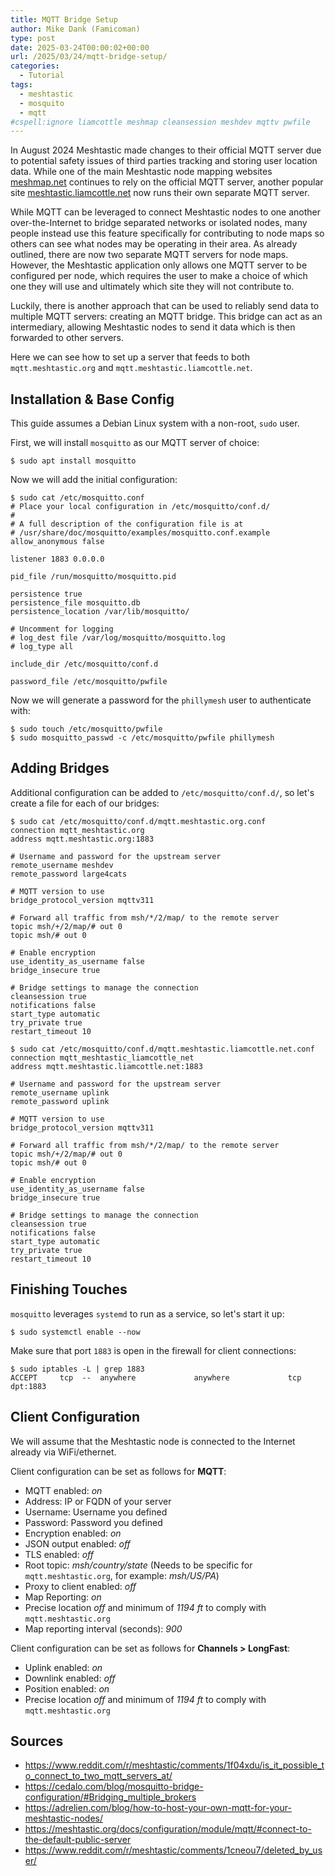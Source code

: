 ```yaml
---
title: MQTT Bridge Setup
author: Mike Dank (Famicoman)
type: post
date: 2025-03-24T00:00:02+00:00
url: /2025/03/24/mqtt-bridge-setup/
categories:
  - Tutorial
tags:
  - meshtastic
  - mosquito
  - mqtt
#cspell:ignore liamcottle meshmap cleansession meshdev mqttv pwfile
---
```


In August 2024 Meshtastic made changes to their official MQTT server due to potential safety issues of third parties tracking and storing user location data. While one of the main Meshtastic node mapping websites [meshmap.net](https://meshmap.net/) continues to rely on the official MQTT server, another popular site [meshtastic.liamcottle.net](https://meshtastic.liamcottle.net/) now runs their own separate MQTT server.

While MQTT can be leveraged to connect Meshtastic nodes to one another over-the-Internet to bridge separated networks or isolated nodes, many people instead use this feature specifically for contributing to node maps so others can see what nodes may be operating in their area. As already outlined, there are now two separate MQTT servers for node maps. However, the Meshtastic application only allows one MQTT server to be configured per node, which requires the user to make a choice of which one they will use and ultimately which site they will not contribute to.

Luckily, there is another approach that can be used to reliably send data to multiple MQTT servers: creating an MQTT bridge. This bridge can act as an intermediary, allowing Meshtastic nodes to send it data which is then forwarded to other servers.

Here we can see how to set up a server that feeds to both `mqtt.meshtastic.org` and `mqtt.meshtastic.liamcottle.net`.

## Installation & Base Config

This guide assumes a Debian Linux system with a non-root, `sudo` user.

First, we will install `mosquitto` as our MQTT server of choice:

```
$ sudo apt install mosquitto
```

Now we will add the initial configuration:

```
$ sudo cat /etc/mosquitto.conf
# Place your local configuration in /etc/mosquitto/conf.d/
#
# A full description of the configuration file is at
# /usr/share/doc/mosquitto/examples/mosquitto.conf.example
allow_anonymous false

listener 1883 0.0.0.0

pid_file /run/mosquitto/mosquitto.pid

persistence true
persistence_file mosquitto.db
persistence_location /var/lib/mosquitto/

# Uncomment for logging
# log_dest file /var/log/mosquitto/mosquitto.log
# log_type all

include_dir /etc/mosquitto/conf.d

password_file /etc/mosquitto/pwfile
```

Now we will generate a password for the `phillymesh` user to authenticate with:

```
$ sudo touch /etc/mosquitto/pwfile
$ sudo mosquitto_passwd -c /etc/mosquitto/pwfile phillymesh
```

## Adding Bridges

Additional configuration can be added to `/etc/mosquitto/conf.d/`, so let's create a file for each of our bridges:

```
$ sudo cat /etc/mosquitto/conf.d/mqtt.meshtastic.org.conf
connection mqtt_meshtastic.org
address mqtt.meshtastic.org:1883

# Username and password for the upstream server
remote_username meshdev
remote_password large4cats

# MQTT version to use
bridge_protocol_version mqttv311

# Forward all traffic from msh/*/2/map/ to the remote server
topic msh/+/2/map/# out 0
topic msh/# out 0

# Enable encryption
use_identity_as_username false
bridge_insecure true

# Bridge settings to manage the connection
cleansession true
notifications false
start_type automatic
try_private true
restart_timeout 10
```

```
$ sudo cat /etc/mosquitto/conf.d/mqtt.meshtastic.liamcottle.net.conf
connection mqtt_meshtastic_liamcottle_net
address mqtt.meshtastic.liamcottle.net:1883

# Username and password for the upstream server
remote_username uplink
remote_password uplink

# MQTT version to use
bridge_protocol_version mqttv311

# Forward all traffic from msh/*/2/map/ to the remote server
topic msh/+/2/map/# out 0
topic msh/# out 0

# Enable encryption
use_identity_as_username false
bridge_insecure true

# Bridge settings to manage the connection
cleansession true
notifications false
start_type automatic
try_private true
restart_timeout 10
```

## Finishing Touches

`mosquitto` leverages `systemd` to run as a service, so let's start it up:

```
$ sudo systemctl enable --now
```

Make sure that port `1883` is open in the firewall for client connections:

```
$ sudo iptables -L | grep 1883
ACCEPT     tcp  --  anywhere             anywhere             tcp dpt:1883
```

## Client Configuration

We will assume that the Meshtastic node is connected to the Internet already via WiFi/ethernet.

Client configuration can be set as follows for **MQTT**:

* MQTT enabled: *on*
* Address: IP or FQDN of your server
* Username: Username you defined
* Password: Password you defined
* Encryption enabled: *on*
* JSON output enabled: *off*
* TLS enabled: *off*
* Root topic: *msh/country/state* (Needs to be specific for `mqtt.meshtastic.org`, for example: *msh/US/PA*)
* Proxy to client enabled: *off*
* Map Reporting: *on*
* Precise location *off* and minimum of *1194 ft* to comply with `mqtt.meshtastic.org`
* Map reporting interval (seconds): *900*

Client configuration can be set as follows for **Channels > LongFast**:

* Uplink enabled: *on*
* Downlink enabled: *off*
* Position enabled: *on*
* Precise location *off* and minimum of *1194 ft* to comply with `mqtt.meshtastic.org`

## Sources

* https://www.reddit.com/r/meshtastic/comments/1f04xdu/is_it_possible_to_connect_to_two_mqtt_servers_at/
* https://cedalo.com/blog/mosquitto-bridge-configuration/#Bridging_multiple_brokers
* https://adrelien.com/blog/how-to-host-your-own-mqtt-for-your-meshtastic-nodes/
* https://meshtastic.org/docs/configuration/module/mqtt/#connect-to-the-default-public-server
* https://www.reddit.com/r/meshtastic/comments/1cneou7/deleted_by_user/